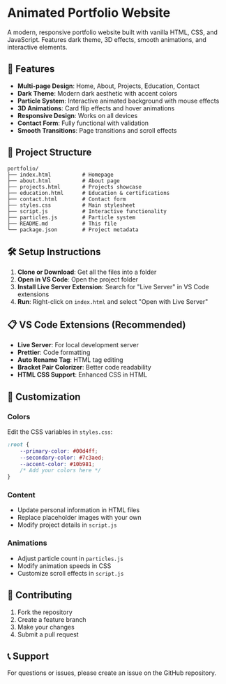 # Animated Portfolio Website

A modern, responsive portfolio website built with vanilla HTML, CSS, and JavaScript. 
Features dark theme, 3D effects, smooth animations, and interactive elements.

## 🚀 Features

- **Multi-page Design**: Home, About, Projects, Education, Contact
- **Dark Theme**: Modern dark aesthetic with accent colors
- **Particle System**: Interactive animated background with mouse effects
- **3D Animations**: Card flip effects and hover animations
- **Responsive Design**: Works on all devices
- **Contact Form**: Fully functional with validation
- **Smooth Transitions**: Page transitions and scroll effects

## 📁 Project Structure

```
portfolio/
├── index.html          # Homepage
├── about.html          # About page
├── projects.html       # Projects showcase
├── education.html      # Education & certifications
├── contact.html        # Contact form
├── styles.css          # Main stylesheet
├── script.js           # Interactive functionality
├── particles.js        # Particle system
├── README.md           # This file
└── package.json        # Project metadata
```

## 🛠️ Setup Instructions

1. **Clone or Download**: Get all the files into a folder
2. **Open in VS Code**: Open the project folder
3. **Install Live Server Extension**: Search for "Live Server" in VS Code extensions
4. **Run**: Right-click on `index.html` and select "Open with Live Server"

## 📋 VS Code Extensions (Recommended)

- **Live Server**: For local development server
- **Prettier**: Code formatting
- **Auto Rename Tag**: HTML tag editing
- **Bracket Pair Colorizer**: Better code readability
- **HTML CSS Support**: Enhanced CSS in HTML

## 🎨 Customization

### Colors
Edit the CSS variables in `styles.css`:
```css
:root {
    --primary-color: #00d4ff;
    --secondary-color: #7c3aed;
    --accent-color: #10b981;
    /* Add your colors here */
}
```

### Content
- Update personal information in HTML files
- Replace placeholder images with your own
- Modify project details in `script.js`

### Animations
- Adjust particle count in `particles.js`
- Modify animation speeds in CSS
- Customize scroll effects in `script.js`


## 🤝 Contributing

1. Fork the repository
2. Create a feature branch
3. Make your changes
4. Submit a pull request

## 📞 Support

For questions or issues, please create an issue on the GitHub repository.
